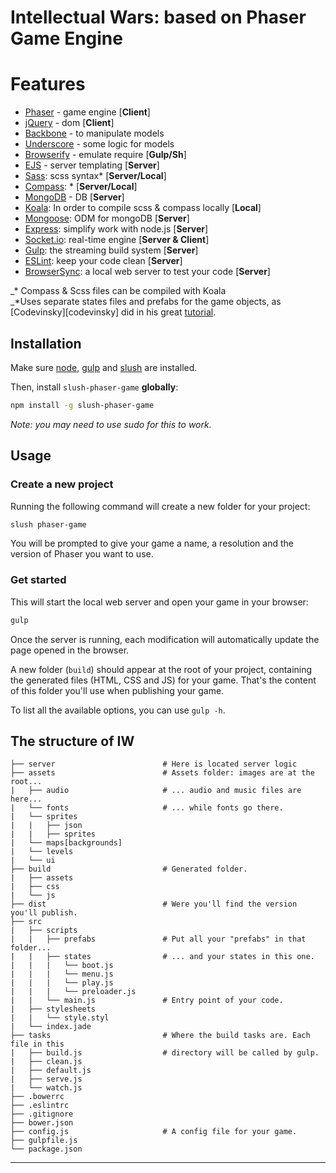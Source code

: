# Intellectual Wars: based on Phaser Game Engine

# Features

- [Phaser][phaser] - game engine [__Client__]
- [jQuery][jquery] - dom [__Client__]
- [Backbone][backbone] - to manipulate models
- [Underscore][underscore] - some logic for models 
- [Browserify][browserify] - emulate require [__Gulp/Sh__]
- [EJS][ejs] - server templating [__Server__]
- [Sass][sass]: scss syntax* [__Server/Local__]
- [Compass][compass]: * [__Server/Local__]
- [MongoDB][mongo] - DB [__Server__]
- [Koala][koala]: In order to compile scss & compass locally [__Local__]
- [Mongoose][goose]: ODM for mongoDB [__Server__]
- [Express][express]: simplify work with node.js [__Server__]
- [Socket.io][socket]: real-time engine [__Server & Client__]
- [Gulp][gulp]: the streaming build system [__Server__]
- [ESLint][eslint]: keep your code clean [__Server__]
- [BrowserSync][browser-sync]: a local web server to test your code [__Server__]

_* Compass & Scss files can be compiled with Koala <br>
_*Uses separate states files and prefabs for the game objects, as
[Codevinsky][codevinsky] did in his great [tutorial][codevinsky-tutorial]. 

## Installation

Make sure [node][node], [gulp][gulp] and [slush][slush] are installed.

Then, install `slush-phaser-game` __globally__:

```sh
npm install -g slush-phaser-game
```

*Note: you may need to use sudo for this to work.*

## Usage

### Create a new project

Running the following command will create a new folder for your project:

```sh
slush phaser-game
```

You will be prompted to give your game a name, a resolution and the version of
Phaser you want to use.

### Get started

This will start the local web server and open your game in your browser:

```sh
gulp
```

Once the server is running, each modification will automatically update the page
opened in the browser.

A new folder (```build```) should appear at the root of your project, containing
the generated files (HTML, CSS and JS) for your game. That's the content of this
folder you'll use when publishing your game.

To list all the available options, you can use ```gulp -h```.

## The structure of IW

```
├── server                        # Here is located server logic 
├── assets                        # Assets folder: images are at the root...
|   ├── audio                     # ... audio and music files are here...
|   └── fonts                     # ... while fonts go there.
|   └── sprites
|   |   ├── json 
|   |   ├── sprites 
|   └── maps[backgrounds]
|   └── levels
|   └── ui
├── build                         # Generated folder.
|   ├── assets
|   ├── css
|   └── js
├── dist                          # Were you'll find the version you'll publish.
├── src
|   ├── scripts
|   |   ├── prefabs               # Put all your "prefabs" in that folder...
|   |   ├── states                # ... and your states in this one.
|   |   |   └── boot.js
|   |   |   └── menu.js
|   |   |   └── play.js
|   |   |   └── preloader.js
|   |   └── main.js               # Entry point of your code.
|   ├── stylesheets
|   |   └── style.styl
|   └── index.jade
├── tasks                         # Where the build tasks are. Each file in this
|   ├── build.js                  # directory will be called by gulp.
|   ├── clean.js
|   ├── default.js
|   ├── serve.js
|   └── watch.js
├── .bowerrc
├── .eslintrc
├── .gitignore
├── bower.json
├── config.js                     # A config file for your game.
├── gulpfile.js
└── package.json
```
---
[browser-sync]: http://www.browsersync.io/
[browserify]: http://browserify.org/
[codevinsky-tutorial]: http://www.codevinsky.com/phaser-2-0-tutorial-flappy-bird-part-1/
[eslint]: http://www.eslint.org/
[ejs]: http://www.embeddedjs.com/
[gulp]: http://gulpjs.com/
[node]: http://nodejs.org/
[phaser]: http://phaser.io/
[mongo]: https://www.mongodb.org/
[koala]: http://koala-app.com/
[goose]: http://mongoosejs.com/
[compass]: http://compass-style.org/
[express]: http://expressjs.com/
[socket]: http://socket.io/
[underscore]: http://underscorejs.org/
[backbone]: http://backbonejs.org/
[jquery]: https://jquery.com/
[sass]: http://sass-lang.com/
[gulp]: http://gulpjs.com/
[slush]: http://slushjs.github.io/
